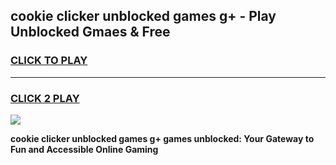 
## cookie clicker unblocked games g+ - Play Unblocked Gmaes & Free
<h3>
<a href="https://news.freeplayer.one?title=cookie_clicker_unblocked_games_g+&ref=16F">CLICK TO PLAY</a></h3>
<hr>

<h3>
<a href="https://news.freeplayer.one?title=cookie_clicker_unblocked_games_g+&ref=16F">CLICK 2 PLAY</a>
  
</h3>

<a href="https://news.freeplayer.one?title=cookie_clicker_unblocked_games_g+&ref=16F/"><img src="https://clearcache.store/games.png"></a>


**cookie clicker unblocked games g+ games unblocked: Your Gateway to Fun and Accessible Online Gaming**
